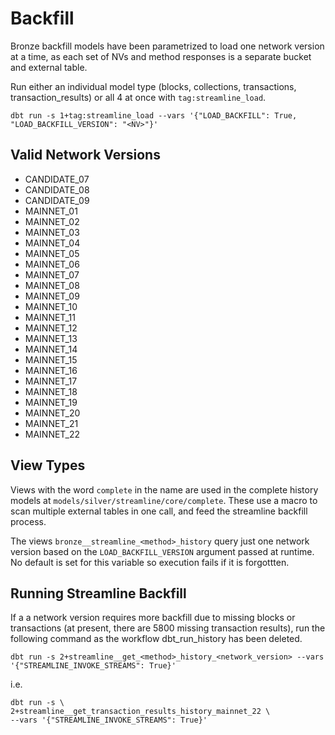 # Backfill

Bronze backfill models have been parametrized to load one network version at a time, as each set of NVs and method responses is a separate bucket and external table.  
  
Run either an individual model type (blocks, collections, transactions, transaction_results) or all 4 at once with `tag:streamline_load`.

```shell
dbt run -s 1+tag:streamline_load --vars '{"LOAD_BACKFILL": True, "LOAD_BACKFILL_VERSION": "<NV>"}'
```

## Valid Network Versions
  - CANDIDATE_07
  - CANDIDATE_08
  - CANDIDATE_09
  - MAINNET_01
  - MAINNET_02
  - MAINNET_03
  - MAINNET_04
  - MAINNET_05
  - MAINNET_06
  - MAINNET_07
  - MAINNET_08
  - MAINNET_09
  - MAINNET_10
  - MAINNET_11
  - MAINNET_12
  - MAINNET_13
  - MAINNET_14
  - MAINNET_15
  - MAINNET_16
  - MAINNET_17
  - MAINNET_18
  - MAINNET_19
  - MAINNET_20
  - MAINNET_21
  - MAINNET_22

## View Types
Views with the word `complete` in the name are used in the complete history models at `models/silver/streamline/core/complete`. These use a macro to scan multiple external tables in one call, and feed the streamline backfill process.  

The views `bronze__streamline_<method>_history` query just one network version based on the `LOAD_BACKFILL_VERSION` argument passed at runtime. No default is set for this variable so execution fails if it is forgottten.  

## Running Streamline Backfill
If a a network version requires more backfill due to missing blocks or transactions (at present, there are 5800 missing transaction results), run the following command as the workflow dbt_run_history has been deleted.  
```shell
dbt run -s 2+streamline__get_<method>_history_<network_version> --vars '{"STREAMLINE_INVOKE_STREAMS": True}'
```

i.e.
```shell
dbt run -s \
2+streamline__get_transaction_results_history_mainnet_22 \
--vars '{"STREAMLINE_INVOKE_STREAMS": True}'
```
